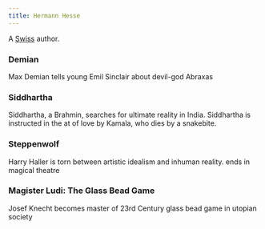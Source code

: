 ```yaml
---
title: Hermann Hesse
---
```


A [Swiss](../index.html) author.

### Demian

Max Demian tells young Emil Sinclair about devil-god Abraxas

### Siddhartha

Siddhartha, a Brahmin, searches for ultimate reality in India. Siddhartha is instructed in the at of love by Kamala, who dies by a snakebite.

### Steppenwolf

Harry Haller is torn between artistic idealism and inhuman reality. ends in magical theatre

### Magister Ludi: The Glass Bead Game

Josef Knecht becomes master of 23rd Century glass bead game in utopian society
